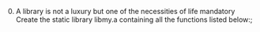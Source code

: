 
0. A library is not a luxury but one of the necessities of life
mandatory
Create the static library libmy.a containing all the functions listed below:;

